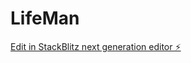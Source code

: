 # LifeMan

[Edit in StackBlitz next generation editor ⚡️](https://stackblitz.com/~/github.com/rschnitz/LifeMan)